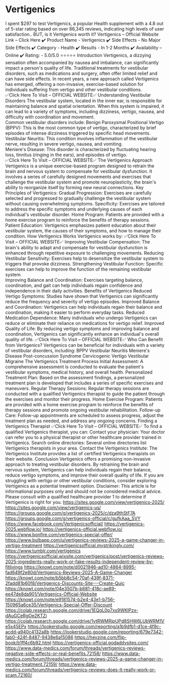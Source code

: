 # Vertigenics
I spent $297 to test Vertigenics, a popular Health supplement with a 4.8 out of 5-star rating based on over 86,345 reviews, indicating high levels of user satisfaction.. BUT, is it Vertigenics worth it?
Vertigenics – Official Website Link – Click Here
✔️ Product Name - Vertigenics
✔️ Side Effects - No Major Side Effects
✔️ Category - Health
✔️ Results - In 1-2 Months
✔️ Availability – Online
✔️ Rating: - 5.0/5.0 ⭐⭐⭐⭐⭐
Introduction
Vertigenics, a dizzying sensation often accompanied by nausea and imbalance, can significantly impact a person's quality of life. Traditional treatments for vestibular disorders, such as medications and surgery, often offer limited relief and can have side effects. In recent years, a new approach called Vertigenics has emerged, offering a non-invasive, exercise-based solution for individuals suffering from vertigo and other vestibular conditions.   
✅Click Here To Visit – OFFICIAL WEBSITE✅
Understanding Vestibular Disorders
The vestibular system, located in the inner ear, is responsible for maintaining balance and spatial orientation. When this system is impaired, it can lead to a variety of symptoms, including dizziness, vertigo, nausea, and difficulty with coordination and movement.   
Common vestibular disorders include:
Benign Paroxysmal Positional Vertigo (BPPV): This is the most common type of vertigo, characterized by brief episodes of intense dizziness triggered by specific head movements.   
Vestibular Neuritis: This condition involves inflammation of the vestibular nerve, resulting in severe vertigo, nausea, and vomiting.   
Meniere's Disease: This disorder is characterized by fluctuating hearing loss, tinnitus (ringing in the ears), and episodes of vertigo.   
✅Click Here To Visit – OFFICIAL WEBSITE✅
The Vertigenics Approach
Vertigenics is a unique exercise-based program designed to retrain the brain and nervous system to compensate for vestibular dysfunction. It involves a series of carefully designed movements and exercises that challenge the vestibular system and promote neuroplasticity, the brain's ability to reorganize itself by forming new neural connections.
Key Principles of Vertigenics:
Gradual Progression: Exercises are carefully selected and progressed to gradually challenge the vestibular system without causing overwhelming symptoms.
Specificity: Exercises are tailored to address the specific symptoms and underlying causes of each individual's vestibular disorder.
Home Program: Patients are provided with a home exercise program to reinforce the benefits of therapy sessions.
Patient Education: Vertigenics emphasizes patient education about their vestibular system, the causes of their symptoms, and how to manage their condition.
How Vertigenics Works
Vertigenics works by:
✅Click Here To Visit – OFFICIAL WEBSITE✅
Improving Vestibular Compensation: The brain's ability to adapt and compensate for vestibular dysfunction is enhanced through repetitive exposure to challenging movements.
Reducing Vestibular Sensitivity: Exercises help to desensitize the vestibular system to triggers that provoke dizziness.
Strengthening Vestibular Function: Specific exercises can help to improve the function of the remaining vestibular system.   
Improving Balance and Coordination: Exercises targeting balance, coordination, and gait can help individuals regain confidence and independence in their daily activities.
Benefits of Vertigenics
Reduced Vertigo Symptoms: Studies have shown that Vertigenics can significantly reduce the frequency and severity of vertigo episodes.
Improved Balance and Coordination: Vertigenics can help individuals regain their balance and coordination, making it easier to perform everyday tasks.
Reduced Medication Dependence: Many individuals who undergo Vertigenics can reduce or eliminate their reliance on medications for vertigo relief.
Improved Quality of Life: By reducing vertigo symptoms and improving balance and coordination, Vertigenics can significantly enhance an individual's overall quality of life.
✅Click Here To Visit – OFFICIAL WEBSITE✅
Who Can Benefit from Vertigenics?
Vertigenics can be beneficial for individuals with a variety of vestibular disorders, including:
BPPV
Vestibular Neuritis
Meniere's Disease
Post-concussion Syndrome
Cervicogenic Vertigo
Vestibular Migraine
The Vertigenics Treatment Process
Initial Assessment: A comprehensive assessment is conducted to evaluate the patient's vestibular symptoms, medical history, and overall health.
Personalized Treatment Plan: Based on the assessment findings, a personalized treatment plan is developed that includes a series of specific exercises and maneuvers.
Regular Therapy Sessions: Regular therapy sessions are conducted with a qualified Vertigenics therapist to guide the patient through the exercises and monitor their progress.
Home Exercise Program: Patients are provided with a home exercise program to reinforce the benefits of therapy sessions and promote ongoing vestibular rehabilitation.
Follow-up Care: Follow-up appointments are scheduled to assess progress, adjust the treatment plan as needed, and address any ongoing concerns.
Finding a Vertigenics Therapist
✅Click Here To Visit – OFFICIAL WEBSITE✅
To find a qualified Vertigenics therapist, you can:
Contact your physician: Your doctor can refer you to a physical therapist or other healthcare provider trained in Vertigenics.
Search online directories: Several online directories list Vertigenics therapists in your area.
Contact the Vertigenics Institute: The Vertigenics Institute provides a list of certified Vertigenics therapists on their website.
Conclusion
Vertigenics offers a promising non-invasive approach to treating vestibular disorders. By retraining the brain and nervous system, Vertigenics can help individuals regain their balance, reduce vertigo symptoms, and improve their overall quality of life. If you are struggling with vertigo or other vestibular conditions, consider exploring Vertigenics as a potential treatment option.
Disclaimer: This article is for informational purposes only and should not be considered medical advice. Please consult with a qualified healthcare provider 1 to determine if Vertigenics is right for you.
https://sites.google.com/view/vertigenics-2025/ 
https://sites.google.com/view/vertigenics-us/ 
https://groups.google.com/g/vertigenics-2025/c/dza9thStF7A 
https://groups.google.com/g/vertigenics-official/c/gufkAaa_SVY 
https://www.facebook.com/Vertigenicsofficial/ 
https://vertigenics-2025.webflow.io/ 
https://vertigenics-official.webflow.io/ 
https://www.bonfire.com/vertigenics-special-offer/ 
https://www.bulbapp.com/u/vertigenics-reviews-2025-a-game-changer-in-vertigo-treatment 
https://vertigenicsofficial.mystrikingly.com/ 
https://www.tumblr.com/vertigenics 
https://vertigenicsofficial.wixsite.com/vertigenics/post/vertigenics-reviews-2025-ingredients-really-work-or-fake-results-independent-review-by-fitlivings 
https://knowt.com/note/d0021946-ad10-4864-8995-fad649f2e80d/Vertigenics-Reviews-2025-A-Game-Changer 
https://knowt.com/note/b5bb8c54-70af-439f-8371-2fadd81b60f8/Vertigenics-Discounts-Site---Create-Quic 
https://knowt.com/note/04e3507b-b681-418c-ae89-ee47de8da901/Vertigenics-Official-Website 
https://knowt.com/note/e9181574-b2e4-43e1-b756-150965a6ce35/Vertigenics-Special-Offer-Discount 
https://colab.research.google.com/drive/1EQgL0p7xs9WKIPzx-dAuGCeRgOe2KTZi 
https://colab.research.google.com/drive/1vtRWMRjpUPd8SHW6LUbWRM1Ve5x45EPx 
https://lookerstudio.google.com/reporting/a1b9dfb1-d1ce-4f9c-acdd-a940c4132a8b 
https://lookerstudio.google.com/reporting/679e7342-fab0-424f-8487-9438e6a15086 
https://heyzine.com/flip-book/b1ff4c6b92.html 
https://vertigenics-official.godaddysites.com/
https://www.data-medics.com/forum/threads/vertigenics-reviews-negative-side-effects-or-real-benefits.72158/ 
https://www.data-medics.com/forum/threads/vertigenics-reviews-2025-a-game-changer-in-vertigo-treatment.72159/ 
https://www.data-medics.com/forum/threads/vertigenics-reviews-does-it-really-work-or-scam.72160/ 
